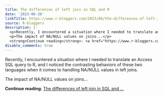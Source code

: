 ```yaml
---
title: The differences of left join in SQL and R
date: '2023-06-26'
linkTitle: https://www.r-bloggers.com/2023/06/the-differences-of-left-join-in-sql-and-r/
source: R-bloggers
description: |-
  <p>Recently, I encountered a situation where I needed to translate an Access SQL query to R, and I noticed the contrasting behaviors of these two languages when it comes to handling NA/NULL values in left joins.</p>
  <p>The impact of NA/NULL values on joins...</p>
  <strong>Continue reading</strong>: <a href="https://www.r-bloggers.com/2023/06/the-differences-of-left-join-in-sql-and-r/">The differences of left join in SQL and ...
disable_comments: true
---
```

<p>Recently, I encountered a situation where I needed to translate an Access SQL query to R, and I noticed the contrasting behaviors of these two languages when it comes to handling NA/NULL values in left joins.</p>
<p>The impact of NA/NULL values on joins...</p>
<strong>Continue reading</strong>: <a href="https://www.r-bloggers.com/2023/06/the-differences-of-left-join-in-sql-and-r/">The differences of left join in SQL and ...
